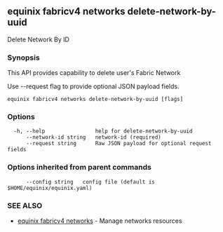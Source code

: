 ## equinix fabricv4 networks delete-network-by-uuid

Delete Network By ID

### Synopsis

This API provides capability to delete user's Fabric Network

Use --request flag to provide optional JSON payload fields.

```
equinix fabricv4 networks delete-network-by-uuid [flags]
```

### Options

```
  -h, --help                help for delete-network-by-uuid
      --network-id string   network-id (required)
      --request string      Raw JSON payload for optional request fields
```

### Options inherited from parent commands

```
      --config string   config file (default is $HOME/equinix/equinix.yaml)
```

### SEE ALSO

* [equinix fabricv4 networks](equinix_fabricv4_networks.md)	 - Manage networks resources

